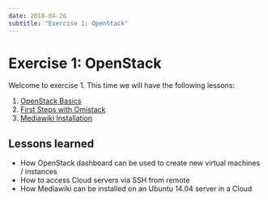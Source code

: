 ```yaml
---
date: 2018-04-26
subtitle: "Exercise 1: OpenStack"
---
```

# Exercise 1: OpenStack

Welcome to exercise 1. This time we will have the following lessons:

 1. [OpenStack Basics](lesson-openstack.md)
 2. [First Steps with Omistack](lesson-omistack.md)
 2. [Mediawiki Installation](lesson-mediawiki.md)

## Lessons learned

 - How OpenStack dashboard can be used to create new virtual machines / instances
 - How to access Cloud servers via SSH from remote
 - How Mediawiki can be installed on an Ubuntu 14.04 server in a Cloud
